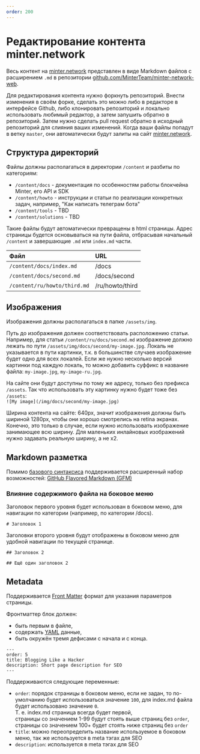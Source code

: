 ```yaml
---
order: 200
---
```


# Редактирование контента minter.network

Весь контент на [minter.network](https://minter.network) представлен в виде Markdown файлов с расширением `.md` в репозитории [github.com/MinterTeam/minter-network-web](https://github.com/MinterTeam/minter-network-web).

 Для редактирования контента нужно форкнуть репозиторий. Внести изменения в своём форке, сделать это можно либо в редакторе в интерфейсе Github, либо клонировать репозиторий и локально использовать любимый редактор, а затем запушить обратно в репозиторий. Затем нужно сделать pull request обратно в исходный репозиторий для слияния ваших изменений. Когда ваши файлы попадут в ветку `master`, они автоматически будут залиты на сайт [minter.network](https://minter.network).
   

## Структура директорий
Файлы должны располагаться в директории `/content` и разбиты по категориям: 
- `/content/docs` - документация по особенностям работы блокчейна Minter, его API и SDK
- `/content/howto` - инструкции и статьи по реализации конкретных задач, например, "Как написать телеграм бота"
- `/content/tools` - TBD
- `/content/solutions` - TBD


Такие файлы будут автоматически превращены в html страницы. Адрес страницы будется основываться на пути файла, отбрасывая начальный `/content` и завершающие `.md` или `index.md` части.

| Файл | URL |
|:-----|:----|
| `/content/docs/index.md` | /docs |
| `/content/docs/second.md` | /docs/second |
| `/content/ru/howto/third.md` | /ru/howto/third |

## Изображения

Изображения должны располагаться в папке `/assets/img`. 

Путь до изображения должен соответствовать расположению статьи. Например, для статьи `/content/ru/docs/second.md` изображение должно лежать по пути `/assets/img/docs/second/my-image.jpg`. Локаль не указывается в пути картинки, т.к. в большинстве случаев изображение будет одно для всех локалей. Если же нужно несколько версий картинки под каждую локаль, то можно добавить суффикс в название файла: `my-image.jpg`, `my-image-ru.jpg`.

На сайте они будут доступны по тому же адресу, только без префикса `/assets`. Так что использовать эту картинку нужно будет тоже без `/assets`:  
 `![My image](/img/docs/second/my-image.jpg)`
 
Ширина контента на сайте: 640px, значит изображения должны быть шириной 1280px, чтобы они хорошо смотрелись на retina экранах. Конечно, это только в случае, если нужно использовать изображение занимающее всю ширину. Для маленьких инлайновых изображений нужно задавать реальную ширину, а не x2.
 
## Markdown разметка
Помимо [базового синтаксиса](https://www.markdownguide.org/basic-syntax) поддерживается расширенный набор возможностей: [GitHub Flavored Markdown (GFM)](https://guides.github.com/features/mastering-markdown/#GitHub-flavored-markdown)

### Влияние содержимого файла на боковое меню

Заголовок первого уровня будет использован в боковом меню, для навигации по категории (например, по категории /docs).
```
# Заголовок 1
```

Заголовки второго уровня будут отображены в боковом меню для удобной навигации по текущей странице. 
```
## Заголовок 2

## Ещё один заголовок 2
```

## Metadata

Поддерживается [Front Matter](https://jekyllrb.com/docs/front-matter/) формат для указания параметров страницы.

Фронтматтер блок должен:
 - быть первым в файле,
 - содержать [YAML](https://yaml.org/) данные,
 - быть окружён тремя дефисами с начала и с конца.

```
---
order: 5
title: Blogging Like a Hacker
description: Short page description for SEO
---
```

Поддерживаются следующие переменные:
- `order`: порядок страницы в боковом меню, если не задан, то по-умолчанию будет использоваться значение `100`, для index.md файла будет использовано значение `0`.  
Т. е. index.md страница всегда будет первой,  
страницы со значением 1-99 будут стоять выше страниц без `order`,  
страницы со значением 100+ будет стоять ниже страниц без `order`
- `title`: можно переопределить название используемое в боковом меню, так же используется в meta тэгах для SEO
- `description`: используется в meta тэгах для SEO
